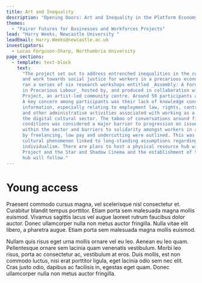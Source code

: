 ```yaml
---
title: Art and Inequality
description: "Opening Doors: Art and Inequality in the Platform Economy "
themes:
  - "Fairer Futures for Businesses and Workforces Projects"
lead: "Harry Weeks, Newcastle University "
leadEmail: Harry.Weeks@newcastle.ac.uk
investigators:
  - Lucas Ferguson-Sharp, Northumbria University
page_sections:
  - template: text-block
    text:
      "The project set out to address entrenched inequalities in the cultural sector
      and work towards social justice for workers in a precarious economy. The project
      ran a series of six research workshops entitled _Assembly: A Forum for Artists
      in Precarious Labour_ hosted by, and produced in collaboration with, Newbridge
      Project, an artist-led community centre. Around 50 participants attended the workshops.
      A key concern among participants was their lack of knowledge concerning key practical
      information, especially relating to employment law, rights, contracts, invoicing
      and other administrative activities associated with working as a freelancer in
      the digital cultural sector. The taboo of conversations around finances and working
      conditions was considered a major barrier to progression on issues of precarity
      within the sector and barriers to solidarity amongst workers in a sector dominated
      by freelancing, low pay and undercutting were outlined. This was considered a
      cultural phenomenon linked to long-standing assumptions regarding creativity and
      individualism. There are plans to host a physical resource hub with the Newbridge
      Project and the Star and Shadow Cinema and the establishment of the digital resource
      hub will follow."
---
```


# Young access

Praesent commodo cursus magna, vel scelerisque nisl consectetur et. Curabitur blandit tempus porttitor. Etiam porta sem malesuada magna mollis euismod. Vivamus sagittis lacus vel augue laoreet rutrum faucibus dolor auctor. Donec ullamcorper nulla non metus auctor fringilla. Nulla vitae elit libero, a pharetra augue. Etiam porta sem malesuada magna mollis euismod.

Nullam quis risus eget urna mollis ornare vel eu leo. Aenean eu leo quam. Pellentesque ornare sem lacinia quam venenatis vestibulum. Morbi leo risus, porta ac consectetur ac, vestibulum at eros. Duis mollis, est non commodo luctus, nisi erat porttitor ligula, eget lacinia odio sem nec elit. Cras justo odio, dapibus ac facilisis in, egestas eget quam. Donec ullamcorper nulla non metus auctor fringilla.
